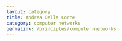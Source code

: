 ```yaml
---
layout: category
title: Andrea Della Corte
category: computer networks
permalink: /principles/computer-networks
---
```


